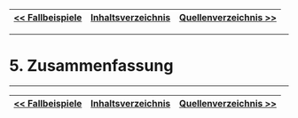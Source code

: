 [<< Fallbeispiele](06_fallbeispiele.md) | [Inhaltsverzeichnis](02_toc.md) | [Quellenverzeichnis >>](08_quellenverzeichnis.md)
|-|-|-|

---

# 5. Zusammenfassung

---
[<< Fallbeispiele](06_fallbeispiele.md) | [Inhaltsverzeichnis](02_toc.md) | [Quellenverzeichnis >>](08_quellenverzeichnis.md)
|-|-|-|
